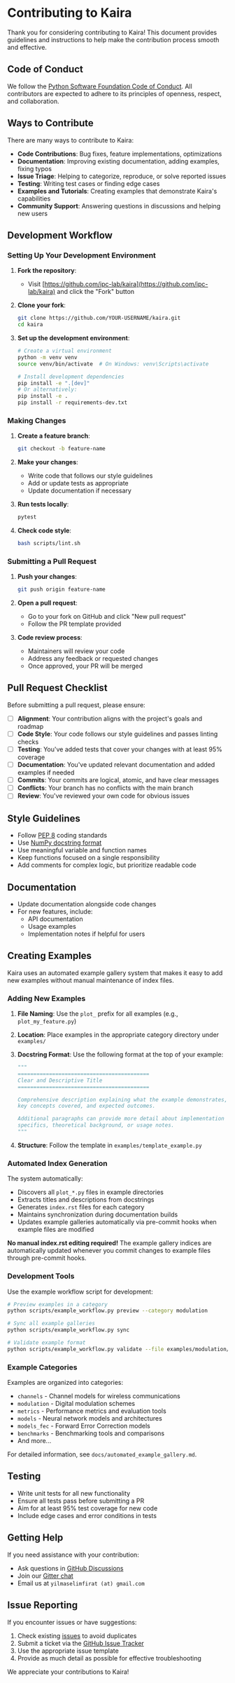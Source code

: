 # Contributing to Kaira

Thank you for considering contributing to Kaira! This document provides guidelines and instructions to help make the contribution process smooth and effective.

## Code of Conduct

We follow the [Python Software Foundation Code of Conduct](https://www.python.org/psf/codeofconduct/). All contributors are expected to adhere to its principles of openness, respect, and collaboration.

## Ways to Contribute

There are many ways to contribute to Kaira:

- **Code Contributions**: Bug fixes, feature implementations, optimizations
- **Documentation**: Improving existing documentation, adding examples, fixing typos
- **Issue Triage**: Helping to categorize, reproduce, or solve reported issues
- **Testing**: Writing test cases or finding edge cases
- **Examples and Tutorials**: Creating examples that demonstrate Kaira's capabilities
- **Community Support**: Answering questions in discussions and helping new users

## Development Workflow

### Setting Up Your Development Environment

1. **Fork the repository**:

   - Visit [https://github.com/ipc-lab/kaira](https://github.com/ipc-lab/kaira) and click the "Fork" button

2. **Clone your fork**:

   ```bash
   git clone https://github.com/YOUR-USERNAME/kaira.git
   cd kaira
   ```

3. **Set up the development environment**:

   ```bash
   # Create a virtual environment
   python -m venv venv
   source venv/bin/activate  # On Windows: venv\Scripts\activate

   # Install development dependencies
   pip install -e ".[dev]"
   # Or alternatively:
   pip install -e .
   pip install -r requirements-dev.txt
   ```

### Making Changes

1. **Create a feature branch**:

   ```bash
   git checkout -b feature-name
   ```

2. **Make your changes**:

   - Write code that follows our style guidelines
   - Add or update tests as appropriate
   - Update documentation if necessary

3. **Run tests locally**:

   ```bash
   pytest
   ```

4. **Check code style**:

   ```bash
   bash scripts/lint.sh
   ```

### Submitting a Pull Request

1. **Push your changes**:

   ```bash
   git push origin feature-name
   ```

2. **Open a pull request**:

   - Go to your fork on GitHub and click "New pull request"
   - Follow the PR template provided

3. **Code review process**:

   - Maintainers will review your code
   - Address any feedback or requested changes
   - Once approved, your PR will be merged

## Pull Request Checklist

Before submitting a pull request, please ensure:

- [ ] **Alignment**: Your contribution aligns with the project's goals and roadmap
- [ ] **Code Style**: Your code follows our style guidelines and passes linting checks
- [ ] **Testing**: You've added tests that cover your changes with at least 95% coverage
- [ ] **Documentation**: You've updated relevant documentation and added examples if needed
- [ ] **Commits**: Your commits are logical, atomic, and have clear messages
- [ ] **Conflicts**: Your branch has no conflicts with the main branch
- [ ] **Review**: You've reviewed your own code for obvious issues

## Style Guidelines

- Follow [PEP 8](https://www.python.org/dev/peps/pep-0008/) coding standards
- Use [NumPy docstring format](https://numpydoc.readthedocs.io/en/latest/format.html)
- Use meaningful variable and function names
- Keep functions focused on a single responsibility
- Add comments for complex logic, but prioritize readable code

## Documentation

- Update documentation alongside code changes
- For new features, include:
  - API documentation
  - Usage examples
  - Implementation notes if helpful for users

## Creating Examples

Kaira uses an automated example gallery system that makes it easy to add new examples without manual maintenance of index files.

### Adding New Examples

1. **File Naming**: Use the `plot_` prefix for all examples (e.g., `plot_my_feature.py`)

2. **Location**: Place examples in the appropriate category directory under `examples/`

3. **Docstring Format**: Use the following format at the top of your example:

   ```python
   """
   ==========================================
   Clear and Descriptive Title
   ==========================================

   Comprehensive description explaining what the example demonstrates,
   key concepts covered, and expected outcomes.

   Additional paragraphs can provide more detail about implementation
   specifics, theoretical background, or usage notes.
   """
   ```

4. **Structure**: Follow the template in `examples/template_example.py`

### Automated Index Generation

The system automatically:

- Discovers all `plot_*.py` files in example directories
- Extracts titles and descriptions from docstrings
- Generates `index.rst` files for each category
- Maintains synchronization during documentation builds
- Updates example galleries automatically via pre-commit hooks when example files are modified

**No manual index.rst editing required!** The example gallery indices are automatically updated whenever you commit changes to example files through pre-commit hooks.

### Development Tools

Use the example workflow script for development:

```bash
# Preview examples in a category
python scripts/example_workflow.py preview --category modulation

# Sync all example galleries
python scripts/example_workflow.py sync

# Validate example format
python scripts/example_workflow.py validate --file examples/modulation/plot_new_example.py
```

### Example Categories

Examples are organized into categories:

- `channels` - Channel models for wireless communications
- `modulation` - Digital modulation schemes
- `metrics` - Performance metrics and evaluation tools
- `models` - Neural network models and architectures
- `models_fec` - Forward Error Correction models
- `benchmarks` - Benchmarking tools and comparisons
- And more...

For detailed information, see `docs/automated_example_gallery.md`.

## Testing

- Write unit tests for all new functionality
- Ensure all tests pass before submitting a PR
- Aim for at least 95% test coverage for new code
- Include edge cases and error conditions in tests

## Getting Help

If you need assistance with your contribution:

- Ask questions in [GitHub Discussions](https://github.com/ipc-lab/kaira/discussions)
- Join our [Gitter chat](https://gitter.im/kaira/community)
- Email us at `yilmaselimfirat (at) gmail.com`

## Issue Reporting

If you encounter issues or have suggestions:

1. Check existing [issues](https://github.com/ipc-lab/kaira/issues) to avoid duplicates
2. Submit a ticket via the [GitHub Issue Tracker](https://github.com/ipc-lab/kaira/issues)
3. Use the appropriate issue template
4. Provide as much detail as possible for effective troubleshooting

We appreciate your contributions to Kaira!
